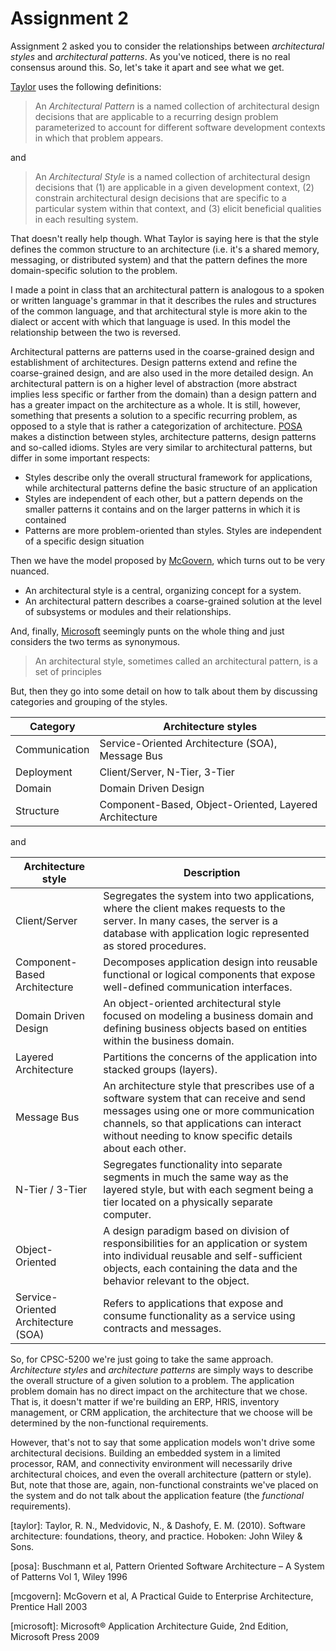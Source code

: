 # Assignment 2

Assignment 2 asked you to consider the relationships between _architectural styles_ and _architectural patterns_. As you've noticed, there is no real consensus around this. So, let's take it apart and see what we get.

[Taylor](#taylor) uses the following definitions:

> An _Architectural Pattern_ is a named collection of architectural design decisions that are applicable to a recurring design problem parameterized to account for different software development contexts in which that problem appears.

and

> An _Architectural Style_ is a named collection of architectural design decisions that (1) are applicable in a given development context, (2) constrain architectural design decisions that are specific to a particular system within that context, and (3) elicit beneficial qualities in each resulting system.

That doesn't really help though. What Taylor is saying here is that the style defines the common structure to an architecture (i.e. it's a shared memory, messaging, or distributed system) and that the pattern defines the more domain-specific solution to the problem.

I made a point in class that an architectural pattern is analogous to a spoken or written language's grammar in that it describes the rules and structures of the common language, and that architectural style is more akin to the dialect or accent with which that language is used. In this model the relationship between the two is reversed.

Architectural patterns are patterns used in the coarse-grained design and establishment of architectures. Design patterns extend and refine the coarse-grained design, and are also used in the more detailed design. An architectural pattern is on a higher level of abstraction (more abstract implies less specific or farther from the domain) than a design pattern and has a greater impact on the architecture as a whole. It is still, however, something that presents a solution to a specific recurring problem, as opposed to a style that is rather a categorization of architecture. [POSA](#posa) makes a distinction between styles, architecture patterns, design patterns and so-called idioms. Styles are very similar to architectural patterns, but differ in some important respects:

* Styles describe only the overall structural framework for applications, while architectural patterns define the basic structure of an application
* Styles are independent of each other, but a pattern depends on the smaller patterns it contains and on the larger patterns in which it is contained
* Patterns are more problem-oriented than styles. Styles are independent of a specific design situation

Then we have the model proposed by [McGovern](#mcgovern), which turns out to be very nuanced.

* An architectural style is a central, organizing concept for a system.
* An architectural pattern describes a coarse-grained solution at the level of subsystems or modules and their relationships.

And, finally, [Microsoft](#microsoft) seemingly punts on the whole thing and just considers the two terms as synonymous.

>An architectural style, sometimes called an architectural pattern, is a set of principles

But, then they go into some detail on how to talk about them by discussing categories and grouping of the styles.

|Category|Architecture styles|
|---|---|
|Communication|Service-Oriented Architecture (SOA), Message Bus|
|Deployment|Client/Server, N-Tier, 3-Tier|
|Domain|Domain Driven Design|
|Structure|Component-Based, Object-Oriented, Layered Architecture|

and

|Architecture style|Description|
|---|---|
|Client/Server|Segregates the system into two applications, where the client makes requests to the server. In many cases, the server is a database with application logic represented as stored procedures.|
|Component-Based Architecture|Decomposes application design into reusable functional or logical components that expose well-defined communication interfaces.|
|Domain Driven Design|An object-oriented architectural style focused on modeling a business domain and defining business objects based on entities within the business domain.|
|Layered Architecture|Partitions the concerns of the application into stacked groups (layers).|
|Message Bus|An architecture style that prescribes use of a software system that can receive and send messages using one or more communication channels, so that applications can interact without needing to know specific details about each other.|
|N-Tier / 3-Tier|Segregates functionality into separate segments in much the same way as the layered style, but with each segment being a tier located on a physically separate computer.|
|Object-Oriented|A design paradigm based on division of responsibilities for an application or system into individual reusable and self-sufficient objects, each containing the data and the behavior relevant to the object.|
|Service-Oriented Architecture (SOA)|Refers to applications that expose and consume functionality as a service using contracts and messages.|

So, for CPSC-5200 we're just going to take the same approach. _Architecture styles_ and _architecture patterns_ are simply ways to describe the overall structure of a given solution to a problem. The application problem domain has no direct impact on the architecture that we chose. That is, it doesn't matter if we're building an ERP, HRIS, inventory management, or CRM application, the architecture that we choose will be determined by the non-functional requirements.

However, that's not to say that some application models won't drive some architectural decisions. Building an embedded system in a limited processor, RAM, and connectivity environment will necessarily drive architectural choices, and even the overall architecture (pattern or style). But, note that those are, again, non-functional constraints we've placed on the system and do not talk about the application feature (the _functional_ requirements).

<a name="taylor">[taylor]</a>: Taylor, R. N., Medvidovic, N., & Dashofy, E. M. (2010). Software architecture: foundations, theory, and practice. Hoboken: John Wiley & Sons.

<a name="posa">[posa]</a>: Buschmann et al, Pattern Oriented Software Architecture – A System of Patterns Vol 1, Wiley 1996

<a name="mcgovern">[mcgovern]</a>: McGovern et al, A Practical Guide to Enterprise Architecture, Prentice Hall 2003

<a name="microsoft">[microsoft]</a>: Microsoft® Application Architecture Guide, 2nd Edition, Microsoft Press 2009
